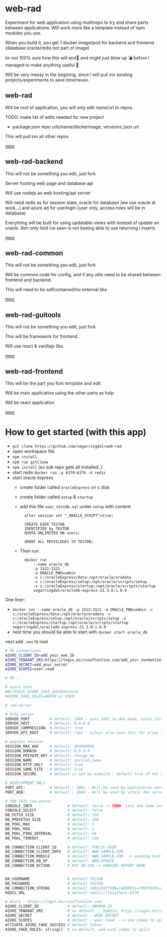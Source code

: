 # web-rad

Experiment for web application using mulitirepo to try and share parts between applications. Will work more like a template instead of npm modules you use.

When you build it, you get 1 docker image/pod for backend and frontend (database oracle/redis not part of image)


Im not 100% sure how this will end🤪 and might just blow up 💣 before I managed to make anything useful 🤣 

Will be very messy in the begining, since I will pull inn existing projects/experiments to save time/reuse.


## web-rad

Will be root of application, you will only edit name/url to repos.

TODO: make list of edits needed for new project
- package.json repo urls/name/dockerimage, versionrc.json url

This will pull inn all other repos

[repo](https://github.com/vegarringdal/web-rad)


## web-rad-backend

This will not be something you edit, just fork

Server hosting web page and database api

Will use nodejs as web hosting/api server

Will need redis as for session state, oracle for database (we use oracle at work...) and azure ad for userlogin (user only, access roles will be in database)

Everyhting will be built for using updatable views with instead of update on oracle. Atm only limit Ive seen is not beeing able to use returning i inserts

[repo](https://github.com/vegarringdal/web-rad-backend)

## web-rad-common

This will not be something you edit, just fork

Will be common code for config, and if any utils need to be shared between frontend and backend. 

This will need to be selfcontained/no external libs


[repo](https://github.com/vegarringdal/web-rad-common)

## web-rad-guitools

This will not be something you edit, just fork

This will be framework for frontend.

Will use react & vanillajs libs.

[repo](https://github.com/vegarringdal/web-rad-guitools)

## web-rad-frontend

This will be the part you fork template and edit.

Will be main application using the other parts as help

Will be react application

[repo](https://github.com/vegarringdal/web-rad-frontend)



# How to get started (with this app)

- `git clone https://github.com/vegarringdal/web-rad`
- open workspace file.
- `npm install`
- `npm run gitclone`
- `npm install` (so sub repo gets all installed..)
- start redis `docker run -p 6379:6379 -d redis`
- start oracle express
    - create folder called `oracleExpress` on c disk
    - create folder called `setup` & `startup`
    - add this file `user_testdb.sql` under `setup` with content          
            
            alter session set "_ORACLE_SCRIPT"=true;

            CREATE USER TESTDB
            IDENTIFIED by TESTDB
            QUOTA UNLIMITED ON users;
            
            GRANT ALL PRIVILEGES TO TESTDB;
    - Then run:
            
            docker run
                --name oracle_db
                -p 1522:1521
                -e ORACLE_PWD=admin
                -v c:/oracleExpress/data:/opt/oracle/oradata
                -v c:/oracleExpress/setup:/opt/oracle/scripts/setup
                -v c:/oracleExpress/startup:/opt/oracle/scripts/startup
                vegarringdal/oracledb-express-21.3.0:1.0.0

One liner:
* `docker run --name oracle_db -p 1522:1521 -e ORACLE_PWD=admin -v c:/oracleExpress/data:/opt/oracle/oradata -v c:/oracleExpress/setup:/opt/oracle/scripts/setup -v c:/oracleExpress/startup:/opt/oracle/scripts/startup vegarringdal/oracledb-express-21.3.0:1.0.0`
* next time you should be able to start with `docker start oracle_db`


next add `.env` to root

```bash
# db connections
AZURE_CLIENT_ID=add_your_own_ID
AZURE_TENDANT_URI=https://login.microsoftonline.com/add_your_tendantid
AZURE_SECRET=add_your_secret
AZURE_SCOPES=user.read

# OR...

# azure hack
#ACTIVATE_AZURE_FAKE_SUCCESS=true
#AZURE_FAKE_ROLES=ADMIN or USER

```




```bash
# rad-server

# http server
SERVER_PORT         # default: 1080 - uses 1081 in dev mode, since its only API server
SERVER_HOST         # default: 0.0.0.0
SERVER_COMPRESSION  # default: true
SERVER_API_ROOT     # default: /api - vitejs also uses this for proxy settings

# express session
SESSION_MAX_AGE     # default: 864000000
SESSION_DOMAIN      # default: 0.0.0.0
SESSION_PRIVATE_KEY # default: change_me
SESSION_NAME        # default: session_name
SESSION_HTTP_ONLY   # default: true
SESSION_SAME_SITE   # default: true
SESSION_SECURE      # default is set by esbuild - default true if not development

# DEVELOPMENT ONLY
PORT_API:           # default : 1081 - Will be used by application-server when it just a api server and vitejs
PORT_WEB:           # default : 1080 - Will be used by vitejs dev server

# FOR THIS rad-server
CONSOLE_INFO                # default: false -> TODO: lets add some levels
CONSOLE_SELECT              # default: false
DB_FETCH_SIZE               # default: 150
DB_PREFETCH_SIZE            # default: 150
DB_POOL_MAX                 # default: 5
DB_POOL_MIN                 # default: 2
DB_POOL_PING_INTERVAL       # default: 60
DB_POOL_TIMEOUT             # default: 120

DB_CONNECTION_CLIENT_ID     # default: PUBLIC-USER
DB_CONNECTION_CLIENT_INFO   # default: WWW.SAMPLE.COM
DB_CONNECTION_MODULE        # default: WWW.SAMPLE.COM  -> sending host name would be useful..
DB_CONNECTION_DB_OP         # default: WEB-UPDATE
DB_CONNECTION_ACTION        # NOT IN USE -> SENDING REPORT NAME


DB_USERNAME                 # default TESTDB
DB_PASSWORD                 # default TESTDB
DB_CONNECTION_STRING        # default (DESCRIPTION=(ADDRESS=(PROTOCOL=TCP)(HOST=localhost)(PORT=1522))(CONNECT_DATA=(SERVICE_NAME=xe)))
REDIS_URL                   # default redis://localhost:6379

# Azure - https://login.microsoftonline.com/
AZURE_CLIENT_ID             # default: UNKNOW ID
AZURE_TENDANT_URI           # no default... Sample: https://login.microsoftonline.com/{TENDANTID}  (authority part of config)
AZURE_SECRET                # default : UPER SECRET
AZURE_SCOPES                # default : user.read  --> use comma to split
ACTIVATE_AZURE_FAKE_SUCCESS # default false;
AZURE_FAKE_ROLES: string[]  # no default, add with comma to split



```